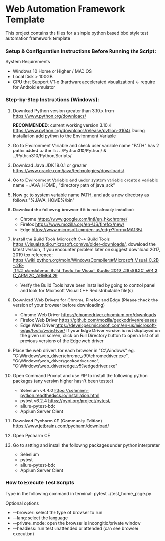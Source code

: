 # Web Automation Framework Template

This project contains the files for a simple python based bbd style test automation framework template

### Setup & Configuration Instructions Before Running the Script:

System Requirements
- Windows 10 Home or Higher / MAC OS 
- Local Disk > 100GB
- CPU that Support VT-x (hardware accelerated visualization) <- require for Android emulator

### Step-by-Step Instructions (Windows):
1. Download Python version greater than 3.10.x from https://www.python.org/downloads/

    **RECOMMENDED**: current working version 3.10.4 https://www.python.org/downloads/release/python-3104/
    During installation add python to the Environment Variable

2. Go to Environment Variable and check user variable name "PATH" has 2 paths added to the list 
    ../Python310/Python/ & ../Python310/Python/Scripts/
3. Download Java JDK 18.0.1 or greater https://www.oracle.com/java/technologies/downloads/
4. Go to Environment Variable and under system variable create a variable name = JAVA_HOME , "directory path of java_sdk"
5. Now go to system variable name PATH, and add a new directory as follows "%JAVA_HOME%/bin"
6. Download the following browser if it is not already installed: 
   - Chrome https://www.google.com/intl/en_hk/chrome/
   - Firefox https://www.mozilla.org/en-US/firefox/new/
   - Edge https://www.microsoft.com/en-us/edge?form=MA13FJ
7. Install the Build Tools Microsoft C++ Build Tools https://visualstudio.microsoft.com/vs/older-downloads/, download the latest version, if you encounter problem later on suggest download 2017, 2019 too
reference: https://wiki.python.org/moin/WindowsCompilers#Microsoft_Visual_C.2B-.2B-_14.2_standalone:_Build_Tools_for_Visual_Studio_2019_.28x86.2C_x64.2C_ARM.2C_ARM64.29
   - Verify the Build Tools have been installed by going to control panel and look for Microsoft Visual C++ Redistributable file(s)
8. Download Web Drivers for Chrome, Firefox and Edge (Please check the version of your browser before downloading)
   - Chrome Web Driver https://chromedriver.chromium.org/downloads
   - Firefox Web Driver https://github.com/mozilla/geckodriver/releases
   - Edge Web Driver https://developer.microsoft.com/en-us/microsoft-edge/tools/webdriver/
   If your Edge Driver version is not displayed on the given url screen, click on Full Directory button to open a list of all previous versions of the Edge web driver 
9. Place the web drivers for each browser in "C:\Windows\" eg. "C:\Windows\web_driver\chrome_v99\chromedriver.exe", "C:\Windows\web_driver\geckodriver.exe", "C:\Windows\web_driver\edge_v59\edgedriver.exe"
10. Open Command Prompt and use PIP to install the following python packages (any version higher hasn't been tested)
    - Selenium v4.4.0 https://selenium-python.readthedocs.io/installation.html
    - pytest v6.2.4 https://pypi.org/project/pytest/
    - allure-pytest-bdd
    - Appium Server Client
11. Download Pycharm CE (Community Edition) https://www.jetbrains.com/pycharm/download/
12. Open Pycharm CE 
13. Go to setting and install the following packages under python interpreter
    - Selenium
    - pytest
    - allure-pytest-bdd
    - Appium Server Client

### How to Execute Test Scripts
Type in the following command in terminal: 
pytest ../test_home_page.py

Optional options
- --browser: select the type of browser to run 
- --lang: select the language 
- --private_mode: open the browser is incongitio/private window
- --headless: run test unattended or attended (can see browser execution)